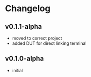 # Changelog

## v0.1.1-alpha

- moved to correct project
- added DUT for direct linking terminal

## v0.1.0-alpha

- initial
